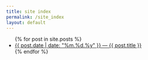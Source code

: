 ```yaml
---
title: site index
permalink: /site_index
layout: default
---
```


<ul class="index">
{% for post in site.posts %}
  <li>
    <a href="{{ site.url }}{{ post.url }}">{{ post.date | date: "%m.%d.%y" }} — {{ post.title }}</a>
  </li>
{% endfor %}
</ul>
